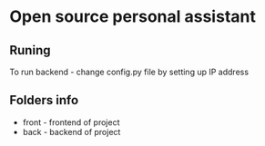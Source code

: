# Open source personal assistant
## Runing
To run backend - change config.py file by setting up IP address
## Folders info
- front - frontend of project
- back - backend of project
